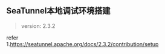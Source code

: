 ## SeaTunnel本地调试环境搭建        

>version: 2.3.2 




refer   
1.https://seatunnel.apache.org/docs/2.3.2/contribution/setup